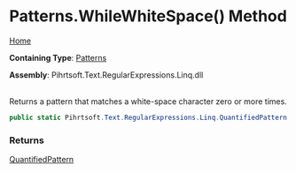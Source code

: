 # Patterns\.WhileWhiteSpace\(\) Method

[Home](../../../../../../README.md)

**Containing Type**: [Patterns](../README.md)

**Assembly**: Pihrtsoft\.Text\.RegularExpressions\.Linq\.dll

\
Returns a pattern that matches a white\-space character zero or more times\.

```csharp
public static Pihrtsoft.Text.RegularExpressions.Linq.QuantifiedPattern WhileWhiteSpace()
```

### Returns

[QuantifiedPattern](../../QuantifiedPattern/README.md)

